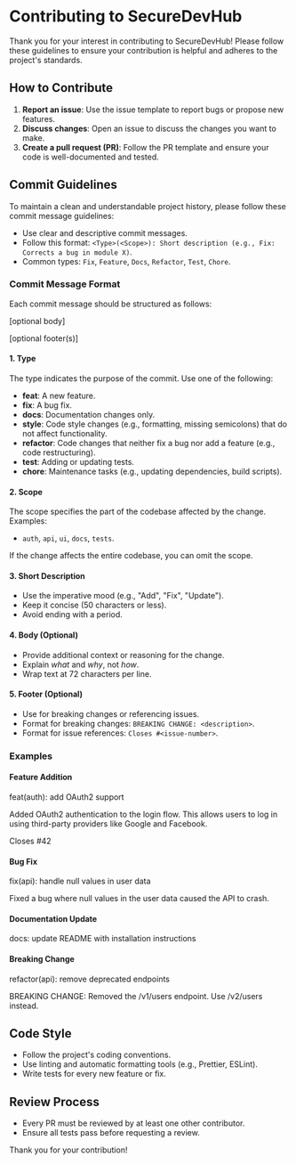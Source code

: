 # Contributing to SecureDevHub

Thank you for your interest in contributing to SecureDevHub! Please follow these guidelines to ensure your contribution is helpful and adheres to the project's standards.

## How to Contribute
1. **Report an issue**: Use the issue template to report bugs or propose new features.
2. **Discuss changes**: Open an issue to discuss the changes you want to make.
3. **Create a pull request (PR)**: Follow the PR template and ensure your code is well-documented and tested.

## Commit Guidelines
To maintain a clean and understandable project history, please follow these commit message guidelines:
- Use clear and descriptive commit messages.
- Follow this format: `<Type>(<Scope>): Short description (e.g., Fix: Corrects a bug in module X)`.
- Common types: `Fix`, `Feature`, `Docs`, `Refactor`, `Test`, `Chore`.

### Commit Message Format
Each commit message should be structured as follows:

[optional body]

[optional footer(s)]


#### 1. **Type**
The type indicates the purpose of the commit. Use one of the following:

- **feat**: A new feature.
- **fix**: A bug fix.
- **docs**: Documentation changes only.
- **style**: Code style changes (e.g., formatting, missing semicolons) that do not affect functionality.
- **refactor**: Code changes that neither fix a bug nor add a feature (e.g., code restructuring).
- **test**: Adding or updating tests.
- **chore**: Maintenance tasks (e.g., updating dependencies, build scripts).

#### 2. **Scope**
The scope specifies the part of the codebase affected by the change. Examples:
- `auth`, `api`, `ui`, `docs`, `tests`.

If the change affects the entire codebase, you can omit the scope.

#### 3. **Short Description**
- Use the imperative mood (e.g., "Add", "Fix", "Update").
- Keep it concise (50 characters or less).
- Avoid ending with a period.

#### 4. **Body (Optional)**
- Provide additional context or reasoning for the change.
- Explain *what* and *why*, not *how*.
- Wrap text at 72 characters per line.

#### 5. **Footer (Optional)**
- Use for breaking changes or referencing issues.
- Format for breaking changes: `BREAKING CHANGE: <description>`.
- Format for issue references: `Closes #<issue-number>`.

### Examples
#### Feature Addition
feat(auth): add OAuth2 support

Added OAuth2 authentication to the login flow. This allows users to log in using third-party providers like Google and Facebook.

Closes #42


#### Bug Fix
fix(api): handle null values in user data

Fixed a bug where null values in the user data caused the API to crash.


#### Documentation Update
docs: update README with installation instructions


#### Breaking Change
refactor(api): remove deprecated endpoints

BREAKING CHANGE: Removed the /v1/users endpoint. Use /v2/users instead.

## Code Style
- Follow the project's coding conventions.
- Use linting and automatic formatting tools (e.g., Prettier, ESLint).
- Write tests for every new feature or fix.

## Review Process
- Every PR must be reviewed by at least one other contributor.
- Ensure all tests pass before requesting a review.

Thank you for your contribution!